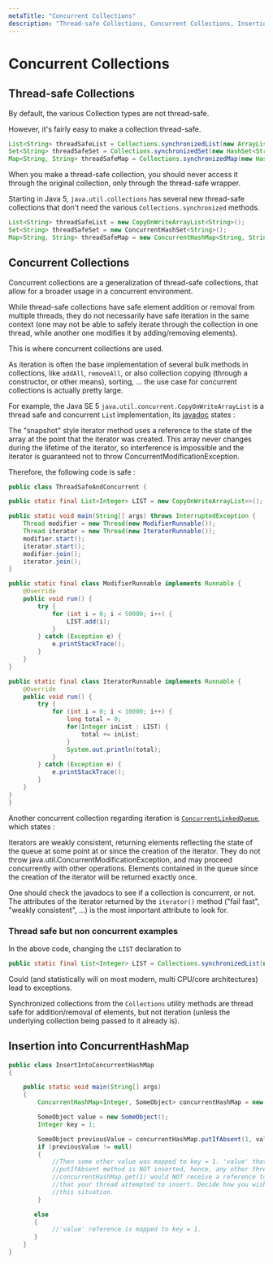 ```yaml
---
metaTitle: "Concurrent Collections"
description: "Thread-safe Collections, Concurrent Collections, Insertion into ConcurrentHashMap"
---
```


# Concurrent Collections




## Thread-safe Collections


By default, the various Collection types are not thread-safe.

However, it's fairly easy to make a collection thread-safe.

```java
List<String> threadSafeList = Collections.synchronizedList(new ArrayList<String>());
Set<String> threadSafeSet = Collections.synchronizedSet(new HashSet<String>());
Map<String, String> threadSafeMap = Collections.synchronizedMap(new HashMap<String, String>());

```

When you make a thread-safe collection, you should never access it through the original collection, only through the thread-safe wrapper.

Starting in Java 5, `java.util.collections` has several new thread-safe collections that don't need the various `Collections.synchronized` methods.

```java
List<String> threadSafeList = new CopyOnWriteArrayList<String>();
Set<String> threadSafeSet = new ConcurrentHashSet<String>();
Map<String, String> threadSafeMap = new ConcurrentHashMap<String, String>();

```



## Concurrent Collections


Concurrent collections are a generalization of thread-safe collections, that allow for a broader usage in a concurrent environment.

While thread-safe collections have safe element addition or removal from multiple threads, they do not necessarily have safe iteration in the same context (one may not be able to safely iterate through the collection in one thread, while another one modifies it by adding/removing elements).

This is where concurrent collections are used.

As iteration is often the base implementation of several bulk methods in collections, like `addAll`, `removeAll`, or also collection copying (through a constructor, or other means), sorting, ... the use case for concurrent collections is actually pretty large.

For example, the Java SE 5 `java.util.concurrent.CopyOnWriteArrayList` is a thread safe and concurrent `Lis`t implementation, its [javadoc](https://docs.oracle.com/javase/8/docs/api/java/util/concurrent/CopyOnWriteArrayList.html) states :

> 
The "snapshot" style iterator method uses a reference to the state of the array at the point that the iterator was created. This array never changes during the lifetime of the iterator, so interference is impossible and the iterator is guaranteed not to throw ConcurrentModificationException.


Therefore, the following code is safe :

```java
public class ThreadSafeAndConcurrent {

public static final List<Integer> LIST = new CopyOnWriteArrayList<>();

public static void main(String[] args) throws InterruptedException {
    Thread modifier = new Thread(new ModifierRunnable());
    Thread iterator = new Thread(new IteratorRunnable());
    modifier.start();
    iterator.start();
    modifier.join();
    iterator.join();
}

public static final class ModifierRunnable implements Runnable {
    @Override
    public void run() {
        try {
            for (int i = 0; i < 50000; i++) {
                LIST.add(i);
            }
        } catch (Exception e) {
            e.printStackTrace();
        }
    }
}

public static final class IteratorRunnable implements Runnable {
    @Override
    public void run() {
        try {
            for (int i = 0; i < 10000; i++) {
                long total = 0;
                for(Integer inList : LIST) {
                    total += inList;
                }
                System.out.println(total);
            }
        } catch (Exception e) {
            e.printStackTrace();
        }
    }
}
}

```

Another concurrent collection regarding iteration is [`ConcurrentLinkedQueue`](https://docs.oracle.com/javase/8/docs/api/java/util/concurrent/ConcurrentLinkedQueue.html), which states :

> 
Iterators are weakly consistent, returning elements reflecting the state of the queue at some point at or since the creation of the iterator. They do not throw java.util.ConcurrentModificationException, and may proceed concurrently with other operations. Elements contained in the queue since the creation of the iterator will be returned exactly once.


One should check the javadocs to see if a collection is concurrent, or not. The attributes of the iterator returned by the `iterator()` method  ("fail fast", "weakly consistent", ...) is the most important attribute to look for.

### Thread safe but non concurrent examples

In the above code, changing the `LIST` declaration to

```java
public static final List<Integer> LIST = Collections.synchronizedList(new ArrayList<>());

```

Could (and statistically will on most modern, multi CPU/core architectures) lead to exceptions.

Synchronized collections from the `Collections` utility methods are thread safe for addition/removal of elements, but not iteration (unless the underlying collection being passed to it already is).



## Insertion into ConcurrentHashMap


```java
public class InsertIntoConcurrentHashMap
{

    public static void main(String[] args)
    {
        ConcurrentHashMap<Integer, SomeObject> concurrentHashMap = new ConcurrentHashMap<>();

        SomeObject value = new SomeObject();
        Integer key = 1;

        SomeObject previousValue = concurrentHashMap.putIfAbsent(1, value);
        if (previousValue != null)
        {
            //Then some other value was mapped to key = 1. 'value' that was passed to
            //putIfAbsent method is NOT inserted, hence, any other thread which calls
            //concurrentHashMap.get(1) would NOT receive a reference to the 'value'  
            //that your thread attempted to insert. Decide how you wish to handle             
            //this situation.
        }

       else
       {
            //'value' reference is mapped to key = 1.
       }
    }
}

```

